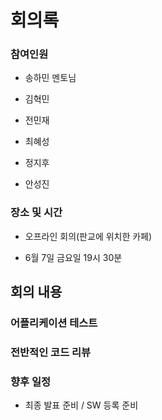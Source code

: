 # 회의록

### 참여인원

- 송하민 멘토님

- 김혁민
  
- 전민재

- 최혜성
  
- 정지후
  
- 안성진


### 장소 및 시간

- 오프라인 회의(판교에 위치한 카페)
  
- 6월 7일 금요일 19시 30분


## 회의 내용


### 어플리케이션 테스트

### 전반적인 코드 리뷰


### 향후 일정

- 최종 발표 준비 / SW 등록 준비
